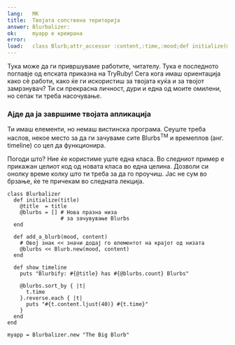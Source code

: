 ```yaml
---
lang:   МК
title:  Твојата сопствена територија
answer: Blurbalizer:
ok:     myapp е креирана
error:  
load:   class Blurb;attr_accessor :content,:time,:mood;def initialize(mood, content="");@time=Time.now;@content=content[0..39];@mood=mood;end;end
---
```


Тука може да ги привршуваме работите, читателу. Тука е последното поглавје од епската приказна на TryRuby!
Сега кога имаш ориентација како сѐ работи, како ќе ги искористиш за твојата куќа и за твојот замрзнувач? 
Ти си прекрасна личност, дури и една од моите омилени, но сепак ти треба насочување.

### Ајде да ја завршиме твојата апликација
Ти имаш елементи, но немаш вистинска програма.
Сеуште треба наслов, некое место за да ги зачуваме сите Blurbs<sup>TM</sup> и времеплов (анг. timeline) со цел да функционира.

Погоди што? Ние ќе користиме уште една класа. Во следниот пример е прикажан целиот код од новата класа во една целина.
Дозволи си онолку време колку што ти треба за да го проучиш.
Јас не сум во брзање, ќе те причекам во следната лекција. 

    class Blurbalizer
      def initialize(title)
        @title  = title
        @blurbs = [] # Нова празна низа 
                     # за зачувување Blurbs
      end
      
      def add_a_blurb(mood, content)
        # Овој знак << значи додај го елементот на крајот од низата
        @blurbs << Blurb.new(mood, content)
      end
      
      def show_timeline
        puts "Blurbify: #{@title} has #{@blurbs.count} Blurbs"
        
        @blurbs.sort_by { |t|
          t.time
        }.reverse.each { |t|
          puts "#{t.content.ljust(40)} #{t.time}"
        }
      end
    end
    
    myapp = Blurbalizer.new "The Big Blurb"
